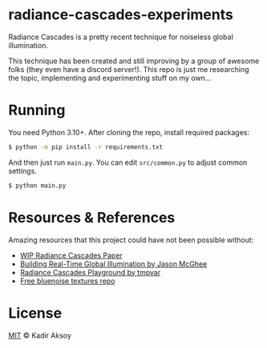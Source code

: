 # radiance-cascades-experiments
Radiance Cascades is a pretty recent technique for noiseless global illumination.

This technique has been created and still improving by a group of awesome folks (they even have a discord server!). This repo is just me researching the topic, implementing and experimenting stuff on my own...



# Running
You need Python 3.10+. After cloning the repo, install required packages:
```sh
$ python -m pip install -r requirements.txt
```
And then just run `main.py`. You can edit `src/common.py` to adjust common settings.
```sh
$ python main.py
```


# Resources & References
Amazing resources that this project could have not been possible without:
- [WIP Radiance Cascades Paper](https://drive.google.com/file/d/1L6v1_7HY2X-LV3Ofb6oyTIxgEaP4LOI6/view)
- [Building Real-Time Global Illumination by Jason McGhee](https://jason.today/gi)
- [Radiance Cascades Playground by tmpvar](https://tmpvar.com/poc/radiance-cascades/)
- [Free bluenoise textures repo](https://github.com/Calinou/free-blue-noise-textures)



# License
[MIT](LICENSE) © Kadir Aksoy